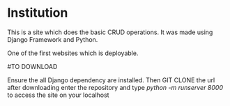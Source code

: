 # Institution

This is a site which does the basic CRUD operations.
It was made using Django Framework and Python. 

One of the first websites which is deployable.

#TO DOWNLOAD

Ensure the all Django dependency are installed.
Then GIT CLONE the url 
after downloading enter the repository and type *python -m runserver 8000* to access the site on your localhost
